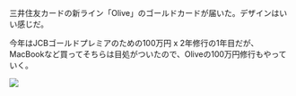 三井住友カードの新ライン「Olive」のゴールドカードが届いた。デザインはいい感じだ。

今年はJCBゴールドプレミアのための100万円 x 2年修行の1年目だが、MacBookなど買ってそちらは目処がついたので、Oliveの100万円修行もやっていく。

![](https://photos.apkas.net/medium/202303/20230326-112828.webp)

